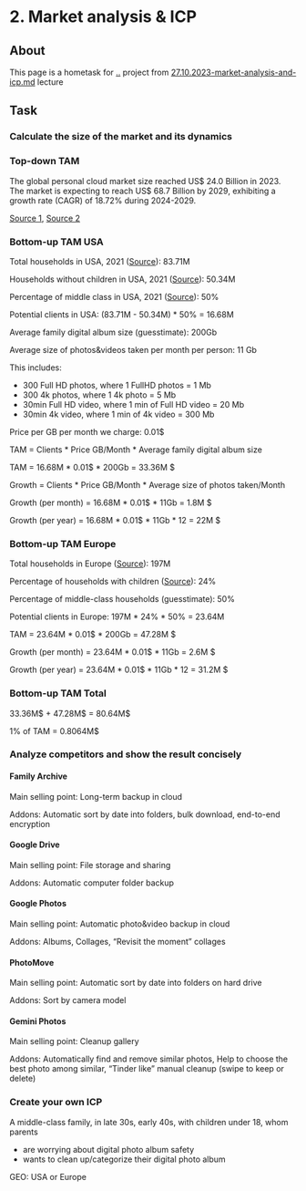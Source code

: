 # 2. Market analysis & ICP

## About

This page is a hometask for [..](../ "mention") project from [27.10.2023-market-analysis-and-icp.md](../../../events/2023-q4-startup-school-by-startup-depot-family-archive/27.10.2023-market-analysis-and-icp.md "mention") lecture

## Task

### Calculate the size of the market and its dynamics

### Top-down TAM

The global personal cloud market size reached US$ 24.0 Billion in 2023. The market is expecting to reach US$ 68.7 Billion by 2029, exhibiting a growth rate (CAGR) of 18.72% during 2024-2029.

[Source 1](https://marketresearch.biz/report/personal-cloud-storage-market/#details), [Source 2](https://www.imarcgroup.com/personal-cloud-market)

### Bottom-up TAM USA

Total households in USA, 2021 ([Source](https://www.statista.com/statistics/183659/number-of-families-in-the-us/)): 83.71M

Households without children in USA, 2021 ([Source](https://www.statista.com/statistics/183790/number-of-families-in-the-us-by-number-of-children/)): 50.34M

Percentage of middle class in USA, 2021 ([Source](https://www.investopedia.com/financial-edge/0912/which-income-class-are-you.aspx)): 50%

Potential clients in USA: (83.71M - 50.34M) \* 50% = 16.68M

Average family digital album size (guesstimate): 200Gb

Average size of photos\&videos taken per month per person: 11 Gb

This includes:

* 300 Full HD photos, where 1 FullHD photos = 1 Mb
* 300 4k photos, where 1 4k photo = 5 Mb
* 30min Full HD video, where 1 min of Full HD video = 20 Mb
* 30min 4k video, where 1 min of 4k video = 300 Mb

Price per GB per month we charge: 0.01$

TAM = Clients \* Price GB/Month \* Average family digital album size&#x20;

TAM = 16.68M \* 0.01$ \* 200Gb = 33.36M $

Growth = Clients \* Price GB/Month \* Average size of photos taken/Month

Growth (per month) = 16.68M \* 0.01$ \* 11Gb = 1.8M $

Growth (per year) = 16.68M \* 0.01$ \* 11Gb \* 12 = 22M $

### Bottom-up TAM Europe

Total households in Europe ([Source](https://ec.europa.eu/eurostat/web/products-eurostat-news/-/edn-20220601-1)): 197M

Percentage of households with children ([Source](https://ec.europa.eu/eurostat/web/products-eurostat-news/-/edn-20220601-1)): 24%

Percentage of middle-class households (guesstimate): 50%

Potential clients in Europe: 197M \* 24% \* 50% = 23.64M

TAM = 23.64M \* 0.01$ \* 200Gb = 47.28M $

Growth (per month) = 23.64M \* 0.01$ \* 11Gb = 2.6M $

Growth (per year) = 23.64M \* 0.01$ \* 11Gb \* 12 = 31.2M $

### Bottom-up TAM Total

33.36M$ + 47.28M$ = 80.64M$

1% of TAM = 0.8064M$

### Analyze competitors and show the result concisely

#### Family Archive

Main selling point: Long-term backup in cloud

Addons: Automatic sort by date into folders, bulk download, end-to-end encryption

#### Google Drive

Main selling point: File storage and sharing

Addons: Automatic computer folder backup

#### Google Photos

Main selling point: Automatic photo\&video backup in cloud

Addons: Albums, Collages, “Revisit the moment” collages

#### PhotoMove

Main selling point: Automatic sort by date into folders on hard drive

Addons: Sort by camera model

#### Gemini Photos

Main selling point: Cleanup gallery

Addons: Automatically find and remove similar photos, Help to choose the best photo among similar, “Tinder like” manual cleanup (swipe to keep or delete)

### Create your own ICP

A middle-class family, in late 30s, early 40s, with children under 18, whom parents&#x20;

* are worrying about digital photo album safety
* wants to clean up/categorize their digital photo album

GEO: USA or Europe

